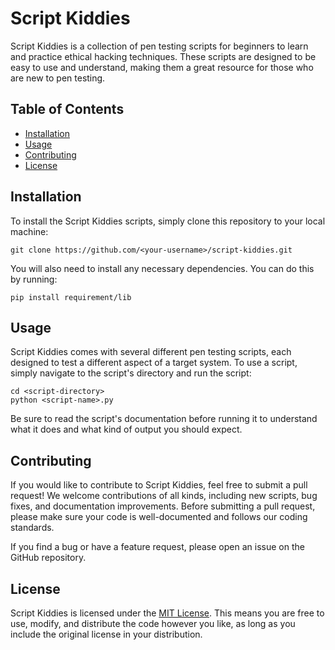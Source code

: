 # Script Kiddies

Script Kiddies is a collection of pen testing scripts for beginners to learn and practice ethical hacking techniques. These scripts are designed to be easy to use and understand, making them a great resource for those who are new to pen testing.

## Table of Contents

- [Installation](#installation)
- [Usage](#usage)
- [Contributing](#contributing)
- [License](#license)

## Installation

To install the Script Kiddies scripts, simply clone this repository to your local machine:

```
git clone https://github.com/<your-username>/script-kiddies.git
```

You will also need to install any necessary dependencies. You can do this by running:

```
pip install requirement/lib
```

## Usage

Script Kiddies comes with several different pen testing scripts, each designed to test a different aspect of a target system. To use a script, simply navigate to the script's directory and run the script:

```
cd <script-directory>
python <script-name>.py
```

Be sure to read the script's documentation before running it to understand what it does and what kind of output you should expect.

## Contributing

If you would like to contribute to Script Kiddies, feel free to submit a pull request! We welcome contributions of all kinds, including new scripts, bug fixes, and documentation improvements. Before submitting a pull request, please make sure your code is well-documented and follows our coding standards.

If you find a bug or have a feature request, please open an issue on the GitHub repository.

## License

Script Kiddies is licensed under the [MIT License](https://github.com/<your-username>/script-kiddies/blob/main/LICENSE). This means you are free to use, modify, and distribute the code however you like, as long as you include the original license in your distribution.
